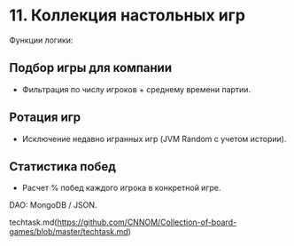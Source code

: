 # 11. Коллекция настольных игр 
Функции логики:
##	Подбор игры для компании
*	Фильтрация по числу игроков + среднему времени партии.
## 	Ротация игр
*	Исключение недавно игранных игр (JVM Random с учетом истории).
##	Статистика побед
*	Расчет % побед каждого игрока в конкретной игре.

DAO: MongoDB / JSON.

techtask.md(https://github.com/CNNOM/Collection-of-board-games/blob/master/techtask.md)
